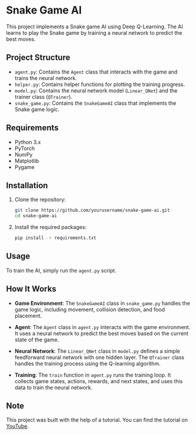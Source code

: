 # Snake Game AI

This project implements a Snake game AI using Deep Q-Learning. The AI learns to play the Snake game by training a neural network to predict the best moves.

## Project Structure

- `agent.py`: Contains the `Agent` class that interacts with the game and trains the neural network.
- `helper.py`: Contains helper functions for plotting the training progress.
- `model.py`: Contains the neural network model (`Linear_QNet`) and the trainer class (`QTrainer`).
- `snake_game.py`: Contains the `SnakeGameAI` class that implements the Snake game logic.

## Requirements

- Python 3.x
- PyTorch
- NumPy
- Matplotlib
- Pygame

## Installation

1. Clone the repository:
    ```sh
    git clone https://github.com/yourusername/snake-game-ai.git
    cd snake-game-ai
    ```

2. Install the required packages:
    ```sh
    pip install -r requirements.txt
    ```

## Usage

To train the AI, simply run the `agent.py` script.

## How It Works

- **Game Environment**: The `SnakeGameAI` class in `snake_game.py` handles the game logic, including movement, collision detection, and food placement.

- **Agent**: The `Agent` class in `agent.py` interacts with the game environment. It uses a neural network to predict the best moves based on the current state of the game.

- **Neural Network**: The `Linear_QNet` class in `model.py` defines a simple feedforward neural network with one hidden layer. The `QTrainer` class handles the training process using the Q-learning algorithm.

- **Training**: The `train` function in `agent.py` runs the training loop. It collects game states, actions, rewards, and next states, and uses this data to train the neural network.

## Note

This project was built with the help of a tutorial. You can find the tutorial on [YouTube](https://www.youtube.com/watch?v=L8ypSXwyBds&list=PLwwsZ1mqtU_jPiIFV9TBe3V5ejO4oNqDW).